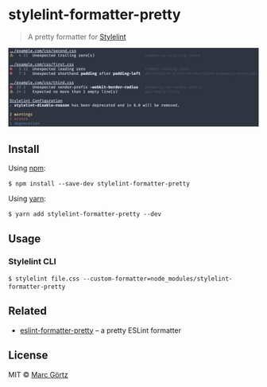 # stylelint-formatter-pretty

> A pretty formatter for [Stylelint](https://stylelint.io/)

![](screenshot.png)

## Install

Using [npm](https://www.npmjs.com/get-npm):

```
$ npm install --save-dev stylelint-formatter-pretty
```

Using [yarn](https://yarnpkg.com/):

```
$ yarn add stylelint-formatter-pretty --dev
```

## Usage

### Stylelint CLI

```
$ stylelint file.css --custom-formatter=node_modules/stylelint-formatter-pretty
```

## Related

* [eslint-formatter-pretty](https://github.com/sindresorhus/eslint-formatter-pretty) – a pretty ESLint formatter

## License

MIT © [Marc Görtz](https://marcgoertz.de/)
